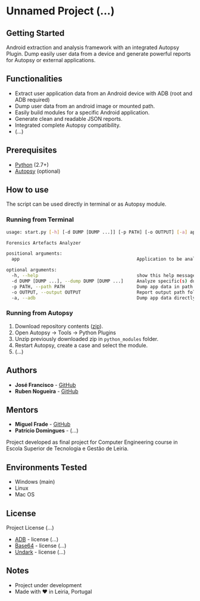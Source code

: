 # Unnamed Project (...)

## Getting Started

Android extraction and analysis framework with an integrated Autopsy Plugin. Dump easily user data from a device and generate powerful reports for Autopsy or external applications.

## Functionalities

* Extract user application data from an Android device with ADB (root and ADB required)
* Dump user data from an android image or mounted path.
* Easily build modules for a specific Android application.
* Generate clean and readable JSON reports.
* Integrated complete Autopsy compatibility.
* (...)

## Prerequisites

* [Python](https://www.python.org/downloads/) (2.7+)
* [Autopsy](https://www.sleuthkit.org/autopsy/) (optional)

## How to use

The script can be used directly in terminal or as Autopsy module.

### Running from Terminal

```bash
usage: start.py [-h] [-d DUMP [DUMP ...]] [-p PATH] [-o OUTPUT] [-a] app

Forensics Artefacts Analyzer

positional arguments:
  app                                            Application to be analyzed <tiktok>

optional arguments:
  -h, --help                                     show this help message and exit
  -d DUMP [DUMP ...], --dump DUMP [DUMP ...]     Analyze specific(s) dump(s) <20200307_215555 ...>
  -p PATH, --path PATH                           Dump app data in path (mount or folder structure)
  -o OUTPUT, --output OUTPUT                     Report output path folder
  -a, --adb                                      Dump app data directly from device with ADB
```

### Running from Autopsy

1. Download repository contents ([zip](https://github.com/labcif/TikTok/archive/master.zip)).
2. Open Autopsy -> Tools -> Python Plugins
3. Unzip previously downloaded zip in `python_modules` folder.
4. Restart Autopsy, create a case and select the module.
5. (...)

## Authors

* **José Francisco** - [GitHub](https://github.com/98jfran)
* **Ruben Nogueira** - [GitHub](https://github.com/rubnogueira)


## Mentors
* **Miguel Frade** - [GitHub](https://github.com/mfrade)
* **Patrício Domingues** - (...)

Project developed as final project for Computer Engineering course in Escola Superior de Tecnologia e Gestão de Leiria.

## Environments Tested
* Windows (main)
* Linux
* Mac OS

## License

Project License (...)

* [ADB](https://developer.android.com/studio/releases/platform-tools) - license (...)
* [Base64](http://rtner.de/software/base64.html) - license (...)
* [Undark](https://github.com/witwall/undark) - license (...)

## Notes

* Project under development
* Made with ❤ in Leiria, Portugal